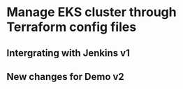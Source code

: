 # Manage EKS cluster through Terraform config files
## Intergrating with Jenkins v1
## New changes for Demo v2

